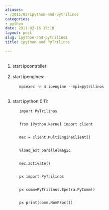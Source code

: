 ```yaml
---
aliases:
- /2011/02/ipython-and-pytrilinos
categories:
- python
date: 2011-02-16 19:10
layout: post
slug: ipython-and-pytrilinos
title: ipython and PyTrilinos

---
```


<ol>
 <br/>
 <li>
  start ipcontroller
 </li>
 <br/>
 <li>
  start ipengines:
  <br/>
  <code>
   mpiexec -n 4 ipengine --mpi=pytrilinos
  </code>
 </li>
 <br/>
 <li>
  start ipython 0.11:
  <br/>
  <code>
   import PyTrilinos
   <br/>
   from IPython.kernel import client
   <br/>
   mec = client.MultiEngineClient()
   <br/>
   %load_ext parallelmagic
   <br/>
   mec.activate()
   <br/>
   px import PyTrilinos
   <br/>
   px comm=PyTrilinos.Epetra.PyComm()
   <br/>
   px print(comm.NumProc())
  </code>
 </li>
 <br/>
</ol>
